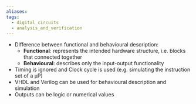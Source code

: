 ```yaml
---
aliases: 
tags:
  - digital_circuits
  - analysis_and_verification
---
```


- Difference between functional and behavioural description:
	- **Functional**: represents the intended hardware structure, i.e. blocks that connected together
	- **Behavioural**: describes only the input-output functionality
- Timing is ignored and Clock cycle is used (e.g. simulating the instruction set of a $\mathrm{\mu P}$)
- VHDL and Verilog can be used for behavioural description and simulation
- Outputs can be logic or numerical values
